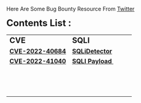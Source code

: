 <p>Here Are Some Bug Bounty Resource From <a href="https://twitter.com/zapstiko">Twitter</a></p>
<p><span style="font-size: 24px;"><strong>Contents List :</strong></span></p>
<table style="width: 100%;">
    <tbody>
        <tr>
            <td style="width: 49.8839%;"><strong><span style="font-size: 20px;">CVE&nbsp;</span></strong></td>
            <td style="width: 50%;"><span style="font-size: 20px;"><strong>SQLI</strong></span></td>
        </tr>
        <tr>
            <td style="width: 49.8839%;"><a href="https://github.com/zapstiko/Bug-Bounty/blob/main/CVE.md#cve-2022-40684"><strong>CVE-2022-40684<br></strong></a></td>
            <td style="width: 50%;"><a href="https://github.com/zapstiko/Bug-Bounty/blob/main/SQLI/SQLiDetector"><strong>SQLiDetector<br></strong></a></td>
        </tr>
        <tr>
            <td style="width: 49.8839%;"><a href="https://github.com/zapstiko/Bug-Bounty/blob/main/CVE.md#cve-2022-41040"><strong>CVE-2022-41040<br></strong></a></td>
            <td style="width: 50%;"><a href="https://github.com/zapstiko/Bug-Bounty/blob/main/SQLI%20Payload"><strong>SQLI Payload&nbsp;<br></strong></a></td>
        </tr>
        <tr>
            <td style="width: 49.8839%;"><br></td>
            <td style="width: 50%;"><br></td>
        </tr>
        <tr>
            <td style="width: 49.8839%;"><br></td>
            <td style="width: 50%;"><br></td>
        </tr>
        <tr>
            <td style="width: 49.8839%;"><br></td>
            <td style="width: 50%;"><br></td>
        </tr>
    </tbody>
</table>
<p><strong><br></strong></p>
<p><br></p>
